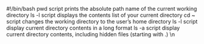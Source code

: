 #!/bin/bash
pwd  script  prints the absolute path name of the current working directory 
ls -l script displays the contents list of your current directory 
cd ~ script changes the working directory to the user’s home directory 
ls -l script display current directory contents in a long format 
ls -a script display current directory contents, including hidden files (starting with .) \n
